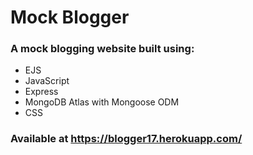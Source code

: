# Mock Blogger
### A mock blogging website built using:
- EJS
- JavaScript
- Express
- MongoDB Atlas with Mongoose ODM
- CSS
### Available at https://blogger17.herokuapp.com/
